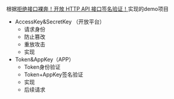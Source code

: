 根据[拒绝接口裸奔！开放 HTTP API 接口签名验证！](https://mp.weixin.qq.com/s/VJX6h2Fl_a5N3iCWe777nA)实现的demo项目



- AccessKey&SecretKey （开放平台）
  - 请求身份
  - 防止篡改
  - 重放攻击
  - 实现
- Token&AppKey（APP）
  - Token身份验证
  - Token+AppKey签名验证
  - 实现
  - 后续请求